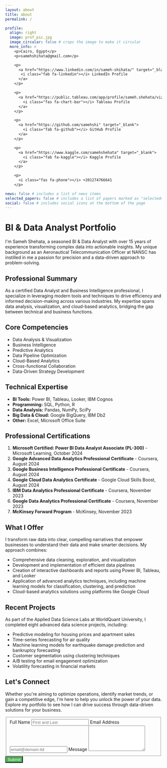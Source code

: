 ```yaml
---
layout: about
title: about
permalink: /

profile:
  align: right
  image: prof_pic.jpg
  image_circular: false # crops the image to make it circular
  more_info: >
    <p>Cairo, Egypt</p>
    <p>samehshihata@gmail.com</p>

    <p> 
      <a href="https://www.linkedin.com/in/sameh-shihata/" target="_blank">
       <i class="fab fa-linkedin"></i> LinkedIn Profile
      </a>
    </p>

    <p>
      <a href="https://public.tableau.com/app/profile/sameh.shehata/vizzes" target="_blank">
        <i class="fas fa-chart-bar"></i> Tableau Profile
      </a>
    </p>

    <p>
      <a href="https://github.com/samehshi" target="_blank">
        <i class="fab fa-github"></i> GitHub Profile
      </a>
    </p>

    <p>
      <a href="https://www.kaggle.com/samehshehata" target="_blank">
        <i class="fab fa-kaggle"></i> Kaggle Profile
      </a>
    </p>

    <p>
      <i class="fas fa-phone"></i> +201274766641
    </p>

news: false # includes a list of news items
selected_papers: false # includes a list of papers marked as "selected={true}"
social: false # includes social icons at the bottom of the page
---
```

# BI & Data Analyst Portfolio

I'm Sameh Shehata, a seasoned BI & Data Analyst with over 15 years of experience transforming complex data into actionable insights. My unique background as an Aeronautical Telecommunication Officer at NANSC has instilled in me a passion for precision and a data-driven approach to problem-solving.

## Professional Summary

As a certified Data Analyst and Business Intelligence professional, I specialize in leveraging modern tools and techniques to drive efficiency and informed decision-making across various industries. My expertise spans data analysis, visualization, and cloud-based analytics, bridging the gap between technical and business functions.

## Core Competencies

- Data Analysis & Visualization
- Business Intelligence
- Predictive Analytics
- Data Pipeline Optimization
- Cloud-Based Analytics
- Cross-functional Collaboration
- Data-Driven Strategy Development

## Technical Expertise

- **BI Tools:** Power BI, Tableau, Looker, IBM Cognos
- **Programming:** SQL, Python, R
- **Data Analysis:** Pandas, NumPy, SciPy
- **Big Data & Cloud:** Google BigQuery, IBM Db2
- **Other:** Excel, Microsoft Office Suite

## Professional Certifications

1. **Microsoft Certified: Power BI Data Analyst Associate (PL-300)** - Microsoft Learning, October 2024
2. **Google Advanced Data Analytics Professional Certificate** - Coursera, August 2024
3. **Google Business Intelligence Professional Certificate** - Coursera, August 2024
4. **Google Cloud Data Analytics Certificate** - Google Cloud Skills Boost, August 2024
5. **IBM Data Analytics Professional Certificate** - Coursera, November 2023
6. **Google Data Analytics Professional Certificate** - Coursera, November 2023
7. **McKinsey Forward Program** - McKinsey, November 2023

## What I Offer

I transform raw data into clear, compelling narratives that empower businesses to understand their data and make smarter decisions. My approach combines:

- Comprehensive data cleaning, exploration, and visualization
- Development and implementation of efficient data pipelines
- Creation of interactive dashboards and reports using Power BI, Tableau, and Looker
- Application of advanced analytics techniques, including machine learning models for classification, clustering, and prediction
- Cloud-based analytics solutions using platforms like Google Cloud

## Recent Projects

As part of the Applied Data Science Labs at WorldQuant University, I completed eight advanced data science projects, including:

- Predictive modeling for housing prices and apartment sales
- Time-series forecasting for air quality
- Machine learning models for earthquake damage prediction and bankruptcy forecasting
- Customer segmentation using clustering techniques
- A/B testing for email engagement optimization
- Volatility forecasting in financial markets

## Let's Connect

Whether you're aiming to optimize operations, identify market trends, or gain a competitive edge, I'm here to help you unlock the power of your data. Explore my portfolio to see how I can drive success through data-driven solutions for your business.
<form id="fs-frm" name="simple-contact-form" accept-charset="utf-8" action="https://formspree.io/f/mgvwqypd" method="post">
  <fieldset id="fs-frm-inputs">
    <label for="full-name">Full Name</label>
    <input type="text" name="name" id="full-name" placeholder="First and Last" required="">
    <label for="email-address">Email Address</label>
    <input type="email" name="_replyto" id="email-address" placeholder="email@domain.tld" required="">
    <label for="message">Message</label>
    <textarea rows="5" name="message" id="message" placeholder="" required=""></textarea>
    <input type="hidden" name="_subject" id="email-subject" value="Contact Form Submission">
  </fieldset>
  <!-- <input type="submit" value="Submit"> -->
  <button type="submit" style="background-color: #4caf50 !important; color: #ffffff !important;">Submit</button>

</form>
